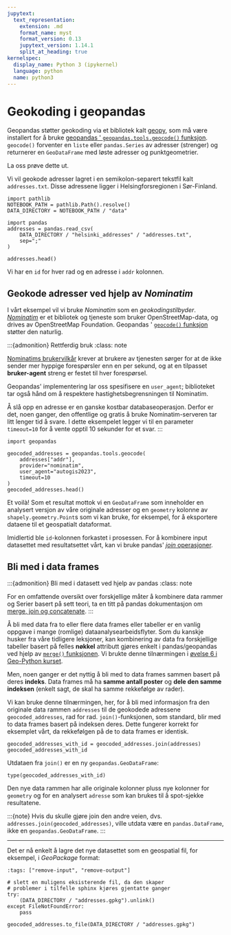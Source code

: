 ```yaml
---
jupytext:
  text_representation:
    extension: .md
    format_name: myst
    format_version: 0.13
    jupytext_version: 1.14.1
    split_at_heading: true
kernelspec:
  display_name: Python 3 (ipykernel)
  language: python
  name: python3
---
```


# Geokoding i geopandas

Geopandas støtter geokoding via et bibliotek kalt
[geopy](http://geopy.readthedocs.io/), som må være installert for å bruke
[geopandas ' `geopandas.tools.geocode()`
funksjon](https://geopandas.org/en/stable/docs/reference/api/geopandas.tools.geocode.html).
`geocode()` forventer en `liste` eller `pandas.Series` av adresser (strenger) og
returnerer en `GeoDataFrame` med løste adresser og punktgeometrier.

La oss prøve dette ut.

Vi vil geokode adresser lagret i en semikolon-separert tekstfil kalt
`addresses.txt`. Disse adressene ligger i Helsingforsregionen i Sør-Finland.

```{code-cell} python
import pathlib
NOTEBOOK_PATH = pathlib.Path().resolve()
DATA_DIRECTORY = NOTEBOOK_PATH / "data"
```

```{code-cell} python
import pandas
addresses = pandas.read_csv(
    DATA_DIRECTORY / "helsinki_addresses" / "addresses.txt",
    sep=";"
)

addresses.head()
```

Vi har en `id` for hver rad og en adresse i `addr` kolonnen.


## Geokode adresser ved hjelp av *Nominatim*

I vårt eksempel vil vi bruke *Nominatim* som en *geokodingstilbyder*. [*Nominatim*](https://nominatim.org/) er et bibliotek og tjeneste som bruker OpenStreetMap-data, og drives av OpenStreetMap Foundation. Geopandas '
[`geocode()`
funksjon](https://geopandas.org/en/stable/docs/reference/api/geopandas.tools.geocode.html) støtter den naturlig.

:::{admonition} Rettferdig bruk
:class: note

[Nominatims brukervilkår](https://operations.osmfoundation.org/policies/nominatim/)
krever at brukere av tjenesten sørger for at de ikke sender mer hyppige
forespørsler enn en per sekund, og at en tilpasset **bruker-agent** streng er
festet til hver forespørsel.

Geopandas' implementering lar oss spesifisere en `user_agent`; biblioteket tar også
hånd om å respektere hastighetsbegrensningen til Nominatim.

Å slå opp en adresse er en ganske kostbar databaseoperasjon. Derfor er det,
noen ganger, den offentlige og gratis å bruke Nominatim-serveren tar litt lenger tid å
svare. I dette eksempelet legger vi til en parameter `timeout=10` for å vente opptil 10
sekunder for et svar.
:::


```{code-cell} python
import geopandas

geocoded_addresses = geopandas.tools.geocode(
    addresses["addr"],
    provider="nominatim",
    user_agent="autogis2023",
    timeout=10
)
geocoded_addresses.head()
```

Et voilà! Som et resultat mottok vi en `GeoDataFrame` som inneholder en analysert
versjon av våre originale adresser og en `geometry` kolonne av
`shapely.geometry.Point`s som vi kan bruke, for eksempel, for å eksportere dataene til
et geospatialt dataformat.

Imidlertid ble `id`-kolonnen forkastet i prosessen. For å kombinere input
datasettet med resultatsettet vårt, kan vi bruke pandas' [*join*
operasjoner](https://pandas.pydata.org/docs/user_guide/merging.html).


## Bli med i data frames

:::{admonition} Bli med i datasett ved hjelp av pandas
:class: note

For en omfattende oversikt over forskjellige måter å kombinere data rammer og
Serier basert på sett teori, ta en titt på pandas dokumentasjon om [merge,
join og
concatenate](https://pandas.pydata.org/pandas-docs/stable/user_guide/merging.html).
:::


Å bli med data fra to eller flere data frames eller tabeller er en vanlig oppgave i mange
(romlige) dataanalysearbeidsflyter. Som du kanskje husker fra våre tidligere
leksjoner, kan kombinering av data fra forskjellige tabeller basert på felles **nøkkel** attributt
gjøres enkelt i pandas/geopandas ved hjelp av [`merge()`
funksjonen](https://pandas.pydata.org/pandas-docs/stable/generated/pandas.DataFrame.merge.html).
Vi brukte denne tilnærmingen i [øvelse 6 i Geo-Python
kurset](https://geo-python-site.readthedocs.io/en/latest/lessons/L6/exercise-6.html#joining-data-from-one-dataframe-to-another).

Men, noen ganger er det nyttig å bli med to data frames sammen basert på deres
**indeks**. Data frames må ha **samme antall poster** og
**dele den samme indeksen** (enkelt sagt, de skal ha samme rekkefølge av rader).

Vi kan bruke denne tilnærmingen, her, for å bli med informasjon fra den originale data
rammen `addresses` til de geokodede adressene `geocoded_addresses`, rad for rad.
`join()`-funksjonen, som standard, blir med to data frames basert på indeksen deres.
Dette fungerer korrekt for eksemplet vårt, da rekkefølgen på de to data frames er
identisk.

```{code-cell} python
geocoded_addresses_with_id = geocoded_addresses.join(addresses)
geocoded_addresses_with_id
```

Utdataen fra `join()` er en ny `geopandas.GeoDataFrame`:

```{code-cell} python
type(geocoded_addresses_with_id)
```

Den nye data rammen har alle originale kolonner pluss nye kolonner for `geometry`
og for en analysert `adresse` som kan brukes til å spot-sjekke resultatene.

:::{note}
Hvis du skulle gjøre join den andre veien, dvs. `addresses.join(geocoded_addresses)`, ville utdata være en `pandas.DataFrame`, ikke en `geopandas.GeoDataFrame`.
:::


---


Det er nå enkelt å lagre det nye datasettet som en geospatial fil, for eksempel, i
*GeoPackage* format:

```{code-cell} python
:tags: ["remove-input", "remove-output"]

# slett en muligens eksisterende fil, da den skaper
# problemer i tilfelle sphinx kjøres gjentatte ganger
try:
    (DATA_DIRECTORY / "addresses.gpkg").unlink()
except FileNotFoundError:
    pass
```

```{code-cell} python
geocoded_addresses.to_file(DATA_DIRECTORY / "addresses.gpkg")
```